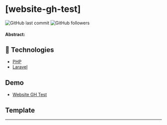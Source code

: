 # [website-gh-test]

![GitHub last commit](https://img.shields.io/github/last-commit/FernandoCelmer/website-gh-test) ![GitHub followers](https://img.shields.io/github/followers/FernandoCelmer?label=Fernando%20Celmer&style=social)

#### Abstract: 

## 🚀 Technologies

- [PHP](https://www.php.net/) 
- [Laravel](https://laravel.com/)

## Demo
- [Website GH Test](http://indexoffy.com/dev/website-gh-test) 

## Template 
________________________________
